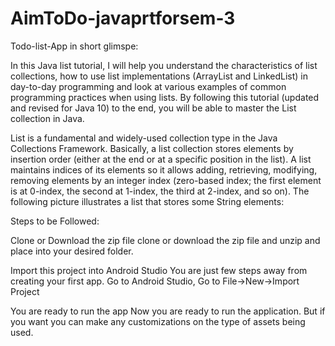 # AimToDo-javaprtforsem-3
Todo-list-App in short glimspe:

In this Java list tutorial, I will help you understand the characteristics of list collections, how to use list implementations (ArrayList and LinkedList) in day-to-day programming and look at various examples of common programming practices when using lists. By following this tutorial (updated and revised for Java 10) to the end, you will be able to master the List collection in Java.

List is a fundamental and widely-used collection type in the Java Collections Framework. Basically, a list collection stores elements by insertion order (either at the end or at a specific position in the list). A list maintains indices of its elements so it allows adding, retrieving, modifying, removing elements by an integer index (zero-based index; the first element is at 0-index, the second at 1-index, the third at 2-index, and so on). The following picture illustrates a list that stores some String elements:

Steps to be Followed:

Clone or Download the zip file clone or download the zip file and unzip and place into your desired folder.

Import this project into Android Studio You are just few steps away from creating your first app. Go to Android Studio, Go to File->New->Import Project

You are ready to run the app Now you are ready to run the application. But if you want you can make any customizations on the type of assets being used.

